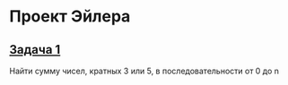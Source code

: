 # Проект Эйлера #


## [Задача 1](https://projecteuler.net/problem=1) ##
Найти сумму чисел, кратных 3 или 5, в последовательности от 0 до n
